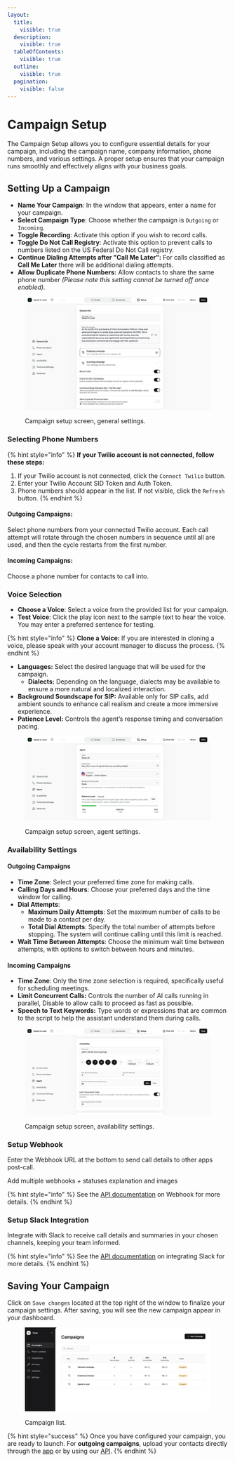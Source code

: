 ```yaml
---
layout:
  title:
    visible: true
  description:
    visible: true
  tableOfContents:
    visible: true
  outline:
    visible: true
  pagination:
    visible: false
---
```


# Campaign Setup

The Campaign Setup allows you to configure essential details for your campaign, including the campaign name, company information, phone numbers, and various settings. A proper setup ensures that your campaign runs smoothly and effectively aligns with your business goals.

## **Setting Up a Campaign**

* **Name Your Campaign**: In the window that appears, enter a name for your campaign.
* **Select Campaign Type**: Choose whether the campaign is `Outgoing` or `Incoming`.
* **Toggle Recording**: Activate this option if you wish to record calls.
* **Toggle Do Not Call Registry**: Activate this option to prevent calls to numbers listed on the US Federal Do Not Call registry.
* **Continue Dialing Attempts after "Call Me Later":** For calls classified as **Call Me Later** there will be additional dialing attempts.
* **Allow** **Duplicate Phone Numbers:** Allow contacts to share the same phone number _(Please note this setting cannot be turned off once enabled)._

<figure><img src="../.gitbook/assets/Screenshot 2025-02-25 at 14.25.44.png" alt=""><figcaption><p>Campaign setup screen, general settings.</p></figcaption></figure>

### **Selecting Phone Numbers**

{% hint style="info" %}
**If your Twilio account is not connected, follow these steps:**

1. If your Twilio account is not connected, click the `Connect Twilio` button.
2. Enter your Twilio Account SID Token and Auth Token.
3. Phone numbers should appear in the list. If not visible, click the `Refresh` button.
{% endhint %}

#### **Outgoing Campaigns**:

Select phone numbers from your connected Twilio account. Each call attempt will rotate through the chosen numbers in sequence until all are used, and then the cycle restarts from the first number.

#### **Incoming Campaigns**:

Choose a phone number for contacts to call into.

### **Voice Selection**

* **Choose a Voice**: Select a voice from the provided list for your campaign.
* **Test Voice**: Click the play icon next to the sample text to hear the voice. You may enter a preferred sentence for testing.

{% hint style="info" %}
**Clone a Voice:** If you are interested in cloning a voice, please speak with your account manager to discuss the process.
{% endhint %}

* **Languages:** Select the desired language that will be used for the campaign.
  * **Dialects:** Depending on the language, dialects may be available to ensure a more natural and localized interaction.
* **Background Soundscape for SIP:** Available only for SIP calls, add ambient sounds to enhance call realism and create a more immersive experience.
* **Patience Level:** Controls the agent’s response timing and conversation pacing.

<figure><img src="../.gitbook/assets/Screenshot 2025-02-25 at 14.27.09.png" alt=""><figcaption><p>Campaign setup screen, agent settings.</p></figcaption></figure>

### **Availability Settings**

#### **Outgoing Campaigns**

* **Time Zone**: Select your preferred time zone for making calls.
* **Calling Days and Hours**: Choose your preferred days and the time window for calling.
* **Dial Attempts**:
  * **Maximum Daily Attempts**: Set the maximum number of calls to be made to a contact per day.
  * **Total Dial Attempts**: Specify the total number of attempts before stopping. The system will continue calling until this limit is reached.
* **Wait Time Between Attempts**: Choose the minimum wait time between attempts, with options to switch between hours and minutes.

#### **Incoming Campaigns**

* **Time Zone**: Only the time zone selection is required, specifically useful for scheduling meetings.
* **Limit Concurrent Calls:** Controls the number of AI calls running in parallel, Disable to allow calls to proceed as fast as possible.
* **Speech to Text Keywords:** Type words or expressions that are common to the script to help the assistant understand them during calls.

<figure><img src="../.gitbook/assets/Screenshot 2025-02-25 at 14.54.49.png" alt=""><figcaption><p>Campaign setup screen, availability settings.</p></figcaption></figure>

### **Setup Webhook**

Enter the Webhook URL at the bottom to send call details to other apps post-call.

Add multiple webhooks + statuses explanation and images&#x20;

{% hint style="info" %}
See the [API documentation](../webhook/webhook-overview.md) on Webhook for more details.
{% endhint %}

### **Setup Slack Integration**

Integrate with Slack to receive call details and summaries in your chosen channels, keeping your team informed.

{% hint style="info" %}
See the [API documentation](../integrations/slack-integration.md) on integrating Slack for more details.
{% endhint %}

## **Saving Your Campaign**

Click on `Save changes` located at the top right of the window to finalize your campaign settings. After saving, you will see the new campaign appear in your dashboard.

<figure><img src="../.gitbook/assets/Screenshot 2025-02-25 at 15.30.59.png" alt=""><figcaption><p>Campaign list.</p></figcaption></figure>

{% hint style="success" %}
Once you have configured your campaign, you are ready to launch. For **outgoing campaigns**, upload your contacts directly through the [app](../using-voxia/uploading-contacts.md) or by using our [API](../api/add-contacts.md).
{% endhint %}
